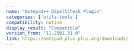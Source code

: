 ```yaml
---
name: "Notepad++ DSpellCheck Plugin"
categories: ['utils-tools']
compatibility: native
display_result: "Compatible"
version_from: "11.2501.31.0"
link: https://notepad-plus-plus.org/downloads/
---
```

